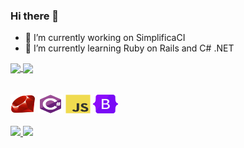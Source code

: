 ### Hi there 👋

- 🔭 I’m currently working on SimplificaCI
- 🌱 I’m currently learning Ruby on Rails and C# .NET

 <div style="display: inline_block">
 <a href="https://github.com/pEsquerdo">
   <img align="center" height="150" src="https://github-readme-stats.vercel.app/api?username=pEsquerdo&show_icons=true&theme=dracula&include_all_commits=true&count_private=true"/>
   
   <img align="center" height="150" src="https://github-readme-stats.vercel.app/api/top-langs/?username=pEsquerdo&layout=compact&langs_count=7&theme=dracula"/>
  </a> 
</div>
 
<br>

 <div style="display: inline_block"><br>
  <img  alt="Ruby on Rails" height="30" width="40" src="https://raw.githubusercontent.com/devicons/devicon/master/icons/ruby/ruby-original.svg">
  <img  alt="C#" height="30" width="40" src="https://raw.githubusercontent.com/devicons/devicon/master/icons/csharp/csharp-original.svg">
  <img  alt="JavaScript" height="30" width="40" src="https://raw.githubusercontent.com/devicons/devicon/master/icons/javascript/javascript-original.svg">
  <img  alt="Bootstrap" height="30" width="40" src="https://raw.githubusercontent.com/devicons/devicon/master/icons/bootstrap/bootstrap-original.svg">
 </div>

 </br>  
 <div>
  <a href ="mailto:pedroesquerdo87@gmail.com">
   <img src="https://img.shields.io/badge/-Gmail-%23333?style=for-the-badge&logo=gmail&logoColor=white" target="_blank">
  </a>
  <a href="https://www.linkedin.com/in/pedroesquerdo/" target="_blank">
   <img src="https://img.shields.io/badge/-LinkedIn-%230077B5?style=for-the-badge&logo=linkedin&logoColor=white" target="_blank">
  </a>   
 </div>
 
<!-- 
- 😄 Pronouns: ...
 -⚡ Fun fact: ...
- 👯 I’m looking to collaborate on ...
- 🤔 I’m looking for help with ...
-->

